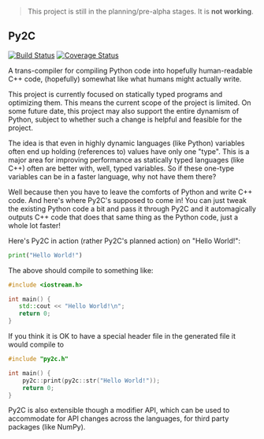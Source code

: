 ﻿> This project is still in the planning/pre-alpha stages. It is **not working**. 

## Py2C

[![Build Status](https://travis-ci.org/pradyun/Py2C.svg?branch=master)](https://travis-ci.org/pradyun/Py2C) [![Coverage Status](https://img.shields.io/coveralls/pradyun/Py2C.svg)](https://coveralls.io/r/pradyun/Py2C?branch=master)

A trans-compiler for compiling Python code into hopefully human-readable C++ code, (hopefully) somewhat like what humans might actually write.

This project is currently focused on statically typed programs and optimizing them. This means the current scope of the project is limited. On some future date, this project may also support the entire dynamism of Python, subject to whether such a change is helpful and feasible for the project.

The idea is that even in highly dynamic languages (like Python) variables often end up holding (references to) values have only one "type". This is a major area for improving performance as statically typed languages (like C++) often are better with, well, typed variables. So if these one-type variables can be in a faster language, why not have them there?

Well because then you have to leave the comforts of Python and write C++ code. And here's where Py2C's supposed to come in! You can just tweak the existing Python code a bit and pass it through Py2C and it automagically outputs C++ code that does that same thing as the Python code, just a whole lot faster!

Here's Py2C in action (rather Py2C's planned action) on "Hello World!":

```python
print("Hello World!")
```

The above should compile to something like:

```cpp
#include <iostream.h>

int main() {
   std::cout << "Hello World!\n";
   return 0;
}
```

If you think it is OK to have a special header file in the generated file
it would compile to

```cpp
#include "py2c.h"

int main() {
    py2c::print(py2c::str("Hello World!"));
    return 0;
}
```

Py2C is also extensible though a modifier API, which can be used to accommodate
for API changes across the languages, for third party packages (like NumPy).
